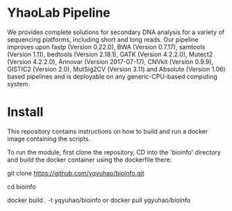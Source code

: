 # YhaoLab Pipeline
We provides complete solutions for secondary DNA analysis for a variety of sequencing platforms, including short and long reads. Our pipeline improves upon fastp (Version 0.22.0), BWA (Version 0.7.17), samtools (Version 1.11), bedtools (Version 2.18.1), GATK (Version 4.2.2.0), Mutect2 (Version 4.2.2.0), Annovar (Version 2017-07-17), CNVkit (Version 0.9.9), GISTIC2 (Version 2.0), MutSig2CV (Version 3.11) and Absolute (Version 1.06) based pipelines and is deployable on any generic-CPU-based computing system. 
# Install
This repository contains instructions on how to build and run a docker image containing the scripts.

To run the module, first clone the repository, CD into the 'bioinfo' directory and build the docker container using the dockerfile there:

git clone https://github.com/yqyuhao/bioinfo.git

cd bioinfo 

docker build . -t yqyuhao/bioinfo or docker pull yqyuhao/bioinfo
